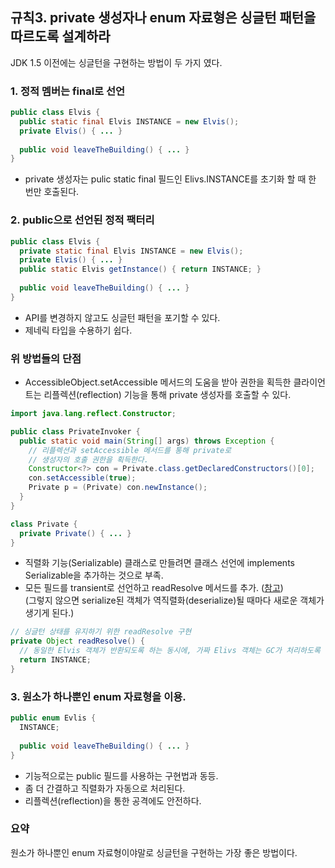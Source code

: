## 규칙3. private 생성자나 enum 자료형은 싱글턴 패턴을 따르도록 설계하라

JDK 1.5 이전에는 싱글턴을 구현하는 방법이 두 가지 였다.

### 1. 정적 멤버는 final로 선언

```JAVA
public class Elvis {
  public static final Elvis INSTANCE = new Elvis();
  private Elvis() { ... }
  
  public void leaveTheBuilding() { ... }
}
```

- private 생성자는 pulic static final 필드인 Elivs.INSTANCE를 초기화 할 때 한 번만 호출된다.

### 2. public으로 선언된 정적 팩터리 

```JAVA
public class Elvis {
  private static final Elvis INSTANCE = new Elvis();
  private Elvis() { ... }
  public static Elvis getInstance() { return INSTANCE; }
  
  public void leaveTheBuilding() { ... }
}
```

- API를 변경하지 않고도 싱글턴 패턴을 포기할 수 있다.
- 제네릭 타입을 수용하기 쉽다.

### 위 방법들의 단점
- AccessibleObject.setAccessible 메서드의 도움을 받아 권한을 획득한 클라이언트는 리플렉션(reflection) 기능을 통해 private 생성자를 호출할 수 있다.

```JAVA
import java.lang.reflect.Constructor;

public class PrivateInvoker {
  public static void main(String[] args) throws Exception {
    // 리플렉션과 setAccessible 메서드를 통해 private로 
    // 생성자의 호출 권한을 획득한다.
    Constructor<?> con = Private.class.getDeclaredConstructors()[0];
    con.setAccessible(true);
    Private p = (Private) con.newInstance();
  }
}

class Private {
  private Private() { ... }
}
```

- 직렬화 기능(Serializable) 클래스로 만들려면 클래스 선언에 implements Serializable을 추가하는 것으로 부족.
- 모든 필드를 transient로 선언하고 readResolve 메서드를 추가. ([참고](http://hyeonstorage.tistory.com/254)) <br/>(그렇지 않으면 serialize된 객체가 역직렬화(deserialize)될 때마다 새로운 객체가 생기게 된다.)

```JAVA
// 싱글턴 상태를 유지하기 위한 readResolve 구현
private Object readResolve() {
  // 동일한 Elvis 객체가 반환되도록 하는 동시에, 가짜 Elivs 객체는 GC가 처리하도록 만든다.
  return INSTANCE;
}
```

### 3. 원소가 하나뿐인 enum 자료형을 이용.

```JAVA
public enum Evlis {
  INSTANCE;
  
  public void leaveTheBuilding() { ... }
}
```

- 기능적으로는 public 필드를 사용하는 구현법과 동등.
- 좀 더 간결하고 직렬화가 자동으로 처리된다.
- 리플렉션(reflection)을 통한 공격에도 안전하다.

### 요약
원소가 하나뿐인 enum 자료형이야말로 싱글턴을 구현하는 가장 좋은 방법이다.
